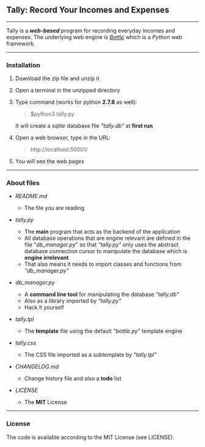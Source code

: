 ## Tally: Record Your Incomes and Expenses

- - -

Tally is a _**web-based**_ program for recording everyday incomes and expenses. The underlying web engine is _[Bottle](http://bottlepy.org)_ which is a _Python_ web framework.

- - -

### Installation

1. Download the zip file and unzip it

2. Open a terminal in the unzipped directory

3. Type command (works for python **2.7.8** as well):  
    > $python3 tally.py
   
    It will create a _sqlite_ database file _"tally.db"_ at **first run**

4. Open a web browser, type in the URL:
    > http://localhost:50001/

5. You will see the web pages

- - -

### About files

* _README.md_
    * The file you are reading

* _tally.py_
    * The **main** program that acts as the backend of the application
    * All database operations that are engine relevant are defined in the file "_db_manager.py_" so that _"tally.py"_ only uses the abstract database connection cursor to manipulate the database which is **engine irrelevant**
    * That also means it needs to import classes and functions from _"db_manager.py"_

* _db_manager.py_
    * A **command line tool** for manipulating the database _"tally.db"_
    * Also as a library imported by _"tally.py"_
    * Hack it yourself

* _tally.tpl_
    * The **template** file using the default _"bottle.py"_ template engine

* _tally.css_
    * The CSS file imported as a subtemplate by _"tally.tpl"_

* _CHANGELOG.md_
    * Change history file and also a **todo** list

* _LICENSE_
    * The **MIT** License

- - -

### License

The code is available according to the MIT License (see LICENSE).